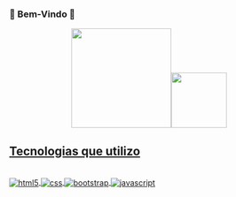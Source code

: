 ### 🖖 Bem-Vindo 🖖

<div align="center">
  <a href="https://github.com/flagcapture">
  <img height="180em" src="https://github-readme-stats.vercel.app/api?username=flagcapture&show_icons=true&theme=dracula&include_all_commits=true&count_private=true"/><img height="100em" src="https://github-readme-stats.vercel.app/api/top-langs/?username=flagcapture&layout=compact&langs_count=7&theme=dracula"/>
</div>


## Tecnologias que utilizo 

<div style="display: inline_block"></br>
  <img align="center" alt="html5" src="https://img.shields.io/badge/HTML5-E34F26?style=for-the-badge&logo=html5&logoColor=white"></img>
  <img align="center" alt="css" src="https://img.shields.io/badge/CSS3-1572B6?style=for-the-badge&logo=css3&logoColor=white"></img>
  <img align="center" alt="bootstrap" src="https://img.shields.io/badge/Bootstrap-563D7C?style=for-the-badge&logo=bootstrap&logoColor=white"></img>
  <img align="center" alt="javascript" src="https://img.shields.io/badge/JavaScript-323330?style=for-the-badge&logo=javascript&logoColor=F7DF1E"></img>
</div>

##
